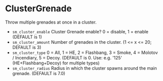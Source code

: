 # ClusterGrenade
Throw multiple grenades at once in a cluster.

- ```sm_cluster_enable``` Cluster Grenade enable? 0 = disable, 1 = enable (DEFAULT is 1)
- ```sm_cluster_amount``` Number of grenades in the cluster. (1 <= x <= 20; DEFAULT is 3)
- ```sm_cluster_type``` 0 = All, 1 = HE, 2 = Flashbang, 3 = Smoke, 4 = Molotov / Incendiary, 5 = Decoy. (DEFAULT is 0. Use: e.g. '125' (HE+Flashbang+Decoy) for multiple types)
- ```sm_cluster_radius``` Radius in which the cluster spawns around the main grenade. (DEFAULT is 7.0)
